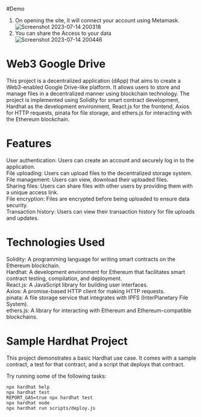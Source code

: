 #Demo
1) On opening the site, it will connect your account using Metamask.
![Screenshot 2023-07-14 200318](https://github.com/Satyam5665/SafeDrive/assets/96643434/1636bbad-5f51-4431-99ac-a15fe99fa742)
2) You can share the Access to your data
![Screenshot 2023-07-14 200446](https://github.com/Satyam5665/SafeDrive/assets/96643434/90a6f1c1-ddb8-42bd-8c72-eb83b896a040)



# Web3 Google Drive
This project is a decentralized application (dApp) that aims to create a Web3-enabled Google Drive-like platform. It allows users to store and manage files in a decentralized manner using blockchain technology. The project is implemented using Solidity for smart contract development, Hardhat as the development environment, React.js for the frontend, Axios for HTTP requests, pinata for file storage, and ethers.js for interacting with the Ethereum blockchain.

# Features <br> 
User authentication: Users can create an account and securely log in to the application. <br> 
File uploading: Users can upload files to the decentralized storage system. <br> 
File management: Users can view, download their uploaded files. <br> 
Sharing files: Users can share files with other users by providing them with a unique access link. <br> 
File encryption: Files are encrypted before being uploaded to ensure data security. <br> 
Transaction history: Users can view their transaction history for file uploads and updates. <br> 

# Technologies Used
Solidity: A programming language for writing smart contracts on the Ethereum blockchain. <br> 
Hardhat: A development environment for Ethereum that facilitates smart contract testing, compilation, and deployment. <br> 
React.js: A JavaScript library for building user interfaces. <br> 
Axios: A promise-based HTTP client for making HTTP requests. <br> 
pinata: A file storage service that integrates with IPFS (InterPlanetary File System). <br> 
ethers.js: A library for interacting with Ethereum and Ethereum-compatible blockchains. <br> 



# Sample Hardhat Project

This project demonstrates a basic Hardhat use case. It comes with a sample contract, a test for that contract, and a script that deploys that contract.

Try running some of the following tasks:

```shell
npx hardhat help
npx hardhat test
REPORT_GAS=true npx hardhat test
npx hardhat node
npx hardhat run scripts/deploy.js
```
